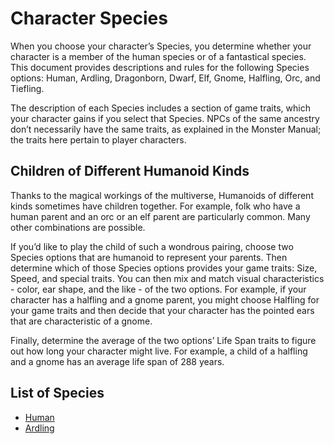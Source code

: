 # Character Species

When you choose your character’s Species, you determine whether your character is a member of the human species or of a fantastical species.
This document provides descriptions and rules for the following Species options: Human, Ardling, Dragonborn, Dwarf, Elf, Gnome, Halfling, Orc, and Tiefling.

The description of each Species includes a section of game traits, which your character gains if you select that Species.
NPCs of the same ancestry don’t necessarily have the same traits, as explained in the Monster Manual; the traits here pertain to player characters.

## Children of Different Humanoid Kinds

Thanks to the magical workings of the multiverse, Humanoids of different kinds sometimes have children together.
For example, folk who have a human parent and an orc or an elf parent are particularly common.
Many other combinations are possible.

If you’d like to play the child of such a wondrous pairing, choose two Species options that are humanoid to represent your parents.
Then determine which of those Species options provides your game traits: Size, Speed, and special traits.
You can then mix and match visual characteristics - color, ear shape, and the like - of the two options.
For example, if your character has a halfling and a gnome parent, you might choose Halfling for your game traits and then decide that your character has the pointed ears that are characteristic of a gnome.

Finally, determine the average of the two options’ Life Span traits to figure out how long your character might live.
For example, a child of a halfling and a gnome has an average life span of 288 years.

## List of Species

- [Human](Human.md)
- [Ardling](Ardling.md)
